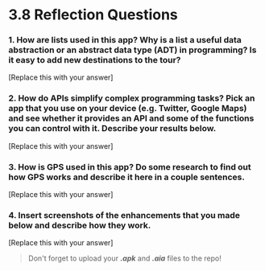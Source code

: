# 3.8 Reflection Questions

### 1. How are lists used in this app? Why is a list a useful data abstraction or an abstract data type (ADT) in programming? Is it easy to add new destinations to the tour?

[Replace this with your answer]

### 2. How do APIs simplify complex programming tasks? Pick an app that you use on your device (e.g. Twitter, Google Maps) and see whether it provides an API and some of the functions you can control with it. Describe your results below.

[Replace this with your answer]

### 3. How is GPS used in this app? Do some research to find out how GPS works and describe it here in a couple sentences.

[Replace this with your answer]

### 4. Insert screenshots of the enhancements that you made below and describe how they work.

[Replace this with your answer]

> Don't forget to upload your ***.apk*** and ***.aia*** files to the repo!
